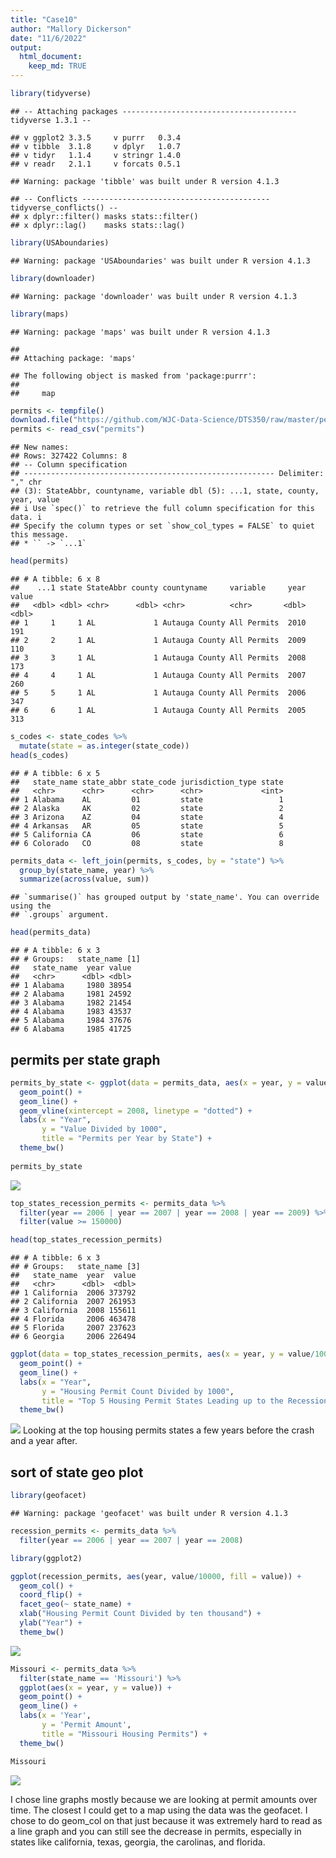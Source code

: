 ```yaml
---
title: "Case10"
author: "Mallory Dickerson"
date: "11/6/2022"
output: 
  html_document:
    keep_md: TRUE
---
```





```r
library(tidyverse)
```

```
## -- Attaching packages --------------------------------------- tidyverse 1.3.1 --
```

```
## v ggplot2 3.3.5     v purrr   0.3.4
## v tibble  3.1.8     v dplyr   1.0.7
## v tidyr   1.1.4     v stringr 1.4.0
## v readr   2.1.1     v forcats 0.5.1
```

```
## Warning: package 'tibble' was built under R version 4.1.3
```

```
## -- Conflicts ------------------------------------------ tidyverse_conflicts() --
## x dplyr::filter() masks stats::filter()
## x dplyr::lag()    masks stats::lag()
```

```r
library(USAboundaries)
```

```
## Warning: package 'USAboundaries' was built under R version 4.1.3
```

```r
library(downloader)
```

```
## Warning: package 'downloader' was built under R version 4.1.3
```

```r
library(maps)
```

```
## Warning: package 'maps' was built under R version 4.1.3
```

```
## 
## Attaching package: 'maps'
```

```
## The following object is masked from 'package:purrr':
## 
##     map
```


```r
permits <- tempfile()
download.file("https://github.com/WJC-Data-Science/DTS350/raw/master/permits.csv", "permits")
permits <- read_csv("permits")
```

```
## New names:
## Rows: 327422 Columns: 8
## -- Column specification
## -------------------------------------------------------- Delimiter: "," chr
## (3): StateAbbr, countyname, variable dbl (5): ...1, state, county, year, value
## i Use `spec()` to retrieve the full column specification for this data. i
## Specify the column types or set `show_col_types = FALSE` to quiet this message.
## * `` -> `...1`
```

```r
head(permits)
```

```
## # A tibble: 6 x 8
##    ...1 state StateAbbr county countyname     variable     year value
##   <dbl> <dbl> <chr>      <dbl> <chr>          <chr>       <dbl> <dbl>
## 1     1     1 AL             1 Autauga County All Permits  2010   191
## 2     2     1 AL             1 Autauga County All Permits  2009   110
## 3     3     1 AL             1 Autauga County All Permits  2008   173
## 4     4     1 AL             1 Autauga County All Permits  2007   260
## 5     5     1 AL             1 Autauga County All Permits  2006   347
## 6     6     1 AL             1 Autauga County All Permits  2005   313
```

```r
s_codes <- state_codes %>%
  mutate(state = as.integer(state_code))
head(s_codes)
```

```
## # A tibble: 6 x 5
##   state_name state_abbr state_code jurisdiction_type state
##   <chr>      <chr>      <chr>      <chr>             <int>
## 1 Alabama    AL         01         state                 1
## 2 Alaska     AK         02         state                 2
## 3 Arizona    AZ         04         state                 4
## 4 Arkansas   AR         05         state                 5
## 5 California CA         06         state                 6
## 6 Colorado   CO         08         state                 8
```


```r
permits_data <- left_join(permits, s_codes, by = "state") %>%
  group_by(state_name, year) %>%
  summarize(across(value, sum))
```

```
## `summarise()` has grouped output by 'state_name'. You can override using the
## `.groups` argument.
```

```r
head(permits_data)
```

```
## # A tibble: 6 x 3
## # Groups:   state_name [1]
##   state_name  year value
##   <chr>      <dbl> <dbl>
## 1 Alabama     1980 38954
## 2 Alabama     1981 24592
## 3 Alabama     1982 21454
## 4 Alabama     1983 43537
## 5 Alabama     1984 37676
## 6 Alabama     1985 41725
```
## permits per state graph

```r
permits_by_state <- ggplot(data = permits_data, aes(x = year, y = value/1000, color = state_name)) +
  geom_point() +
  geom_line() +
  geom_vline(xintercept = 2008, linetype = "dotted") +
  labs(x = "Year",
       y = "Value Divided by 1000",
       title = "Permits per Year by State") +
  theme_bw()
    
permits_by_state  
```

![](CaseStudy10_files/figure-html/unnamed-chunk-5-1.png)<!-- -->


```r
top_states_recession_permits <- permits_data %>%
  filter(year == 2006 | year == 2007 | year == 2008 | year == 2009) %>%
  filter(value >= 150000)

head(top_states_recession_permits)
```

```
## # A tibble: 6 x 3
## # Groups:   state_name [3]
##   state_name  year  value
##   <chr>      <dbl>  <dbl>
## 1 California  2006 373792
## 2 California  2007 261953
## 3 California  2008 155611
## 4 Florida     2006 463478
## 5 Florida     2007 237623
## 6 Georgia     2006 226494
```

```r
ggplot(data = top_states_recession_permits, aes(x = year, y = value/1000, color = state_name)) +
  geom_point() +
  geom_line() +
  labs(x = "Year",
       y = "Housing Permit Count Divided by 1000",
       title = "Top 5 Housing Permit States Leading up to the Recession") +
  theme_bw()
```

![](CaseStudy10_files/figure-html/unnamed-chunk-6-1.png)<!-- -->
Looking at the top housing permits states a few years before the crash and a year after.

## sort of state geo plot

```r
library(geofacet)
```

```
## Warning: package 'geofacet' was built under R version 4.1.3
```

```r
recession_permits <- permits_data %>%
  filter(year == 2006 | year == 2007 | year == 2008)

library(ggplot2)

ggplot(recession_permits, aes(year, value/10000, fill = value)) +
  geom_col() +
  coord_flip() +
  facet_geo(~ state_name) +
  xlab("Housing Permit Count Divided by ten thousand") +
  ylab("Year") +
  theme_bw()
```

![](CaseStudy10_files/figure-html/unnamed-chunk-7-1.png)<!-- -->


```r
Missouri <- permits_data %>%
  filter(state_name == 'Missouri') %>%
  ggplot(aes(x = year, y = value)) +
  geom_point() +
  geom_line() +
  labs(x = 'Year', 
       y = 'Permit Amount',
       title = "Missouri Housing Permits") +
  theme_bw()

Missouri
```

![](CaseStudy10_files/figure-html/unnamed-chunk-8-1.png)<!-- -->

I chose line graphs mostly because we are looking at permit amounts over time. The closest I could get to a
map using the data was the geofacet. I chose to do geom_col on that just because it was extremely hard to read
as a line graph and you can still see the decrease in permits, especially in states like california, texas,
georgia, the carolinas, and florida. 
